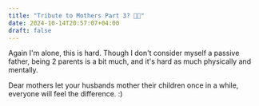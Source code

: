 ```yaml
---
title: "Tribute to Mothers Part 3? 🤱🏻"
date: 2024-10-14T20:57:07+04:00
draft: false
---
```

Again I'm alone, this is hard. Though I don't consider myself a passive father, being 2 parents is a bit much, and it's hard as much physically and mentally.

Dear mothers let your husbands mother their children once in a while, everyone will feel the difference. :)